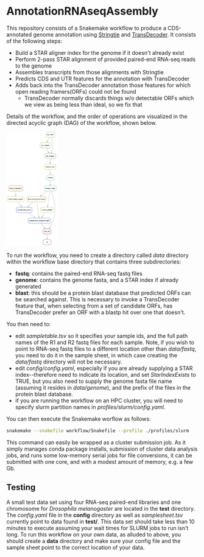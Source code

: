 # AnnotationRNAseqAssembly
This repository consists of a Snakemake workflow to produce a CDS-annotated genome annotation using [Stringtie](https://github.com/gpertea/stringtie) and [TransDecoder](https://github.com/TransDecoder/TransDecoder). It consists of the following steps:

* Build a STAR aligner index for the genome if it doesn't already exist
* Perform 2-pass STAR alignment of provided paired-end RNA-seq reads to the genome
* Assembles transcripts from those alignments with Stringtie
* Predicts CDS and UTR features for the annotation with TransDecoder
* Adds back into the TransDecoder annotation those features for which open reading framers(ORFs) could not be found
  * TransDecoder normally discards things w/o detectable ORFs which we view as being less than ideal, so we fix that

Details of the workflow, and the order of operations are visualized in the directed acyclic graph (DAG) of the workflow, shown below.

<img src="./docs/img/dag.png" alt="snpArcher logo" height="300"/>


To run the workflow, you need to create a directory called *data* directory within the workflow base directory that contains three subdirectories:

* **fastq**: contains the paired-end RNA-seq fastq files
* **genome**: contains the genome fasta, and a STAR index if already generated
* **blast**: this should be a protein blast database that predicted ORFs can be searched against. This is necessary to invoke a TransDecoder feature that, when selecting from a set of candidate ORFs, has TransDecoder prefer an ORF with a blastp hit over one that doesn't. 

You then need to:
* edit *sampletable.tsv* so it specifies your sample ids, and the full path names of the R1 and R2 fastq files for each sample. Note, if you wish to point to RNA-seq fastq files to a different location other than *data/fastq*, you need to do it in the sample sheet, in which case creating the *data/fastq* directory will not be necessary.
* edit *config/config.yaml*, especially if you are already supplying a STAR index--therefore need to indicate its location, and set *StarIndexExists* to TRUE, but you also need to supply the genome fasta file name (assuming it resides in  *data/genome*), and the prefix of the files in the protein blast database.
* if you are running the workflow on an HPC cluster, you will need to specify slurm partition names in *profiles/slurm/config.yaml*.

You can then execute the Snakemake worflow as follows:

```bash
snakemake --snakefile workflow/Snakefile --profile ./profiles/slurm
```

This command can easily be wrapped as a cluster submission job. As it simply manages conda package installs, submission of cluster data analysis jobs, and runs some low-memory serial jobs for file conversions, it can be submitted with one core, and with a modest amount of memory, e.g. a few Gb.

## Testing 
A small test data set using four RNA-seq paired-end libraries and one chromosome for *Drosophila melanogaster* are located in the **test** directory. The *config.yaml* file in the **config** directory as well as *samplesheet.tsv* currently point to data found in **test/**. This data set should take less than 10 minutes to execute assuming your wait times for SLURM jobs to run isn't long. To run this workflow on your own data, as alluded to above, you should create a **data** directory and make sure your config file and the sample sheet point to the correct location of your data. 

